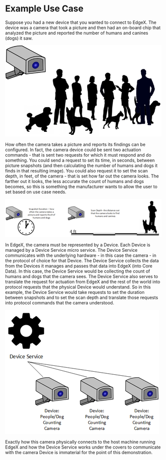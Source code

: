 # Example Use Case

Suppose you had a new device that you wanted to connect to EdgeX. The
device was a camera that took a picture and then had an on-board chip
that analyzed the picture and reported the number of humans and canines
(dogs) it saw.

![image](EdgeX_WalkthroughHumansCanine.png)

How often the camera takes a picture and reports its findings can be
configured. In fact, the camera device could be sent two actuation
commands - that is sent two requests for which it must respond and do
something. You could send a request to set its time, in seconds, between
picture snapshots (and then calculating the number of humans and dogs it
finds in that resulting image). You could also request it to set the
scan depth, in feet, of the camera - that is set how far out the camera
looks. The farther out it looks, the less accurate the count of humans
and dogs becomes, so this is something the manufacturer wants to allow
the user to set based on use case needs.

![image](EdgeX_WalkthroughSnapshotDepth.png)

In EdgeX, the camera must be represented by a Device. Each Device is
managed by a Device Service micro service. The Device Service
communicates with the underlying hardware - in this case the camera - in
the protocol of choice for that Device. The Device Service collects the
data from the Devices it manages and passes that data into EdgeX (into
Core Data). In this case, the Device Service would be collecting the
count of humans and dogs that the camera sees. The Device Service also
serves to translate the request for actuation from EdgeX and the rest of
the world into protocol requests that the physical Device would
understand. So in this example, the Device Service would take requests
to set the duration between snapshots and to set the scan depth and
translate those requests into protocol commands that the camera
understood.

![image](EdgeX_WalkthroughCameraCommands.png)

Exactly how this camera physically connects to the host machine running
EdgeX and how the Device Service works under the covers to communicate
with the camera Device is immaterial for the point of this
demonstration.

